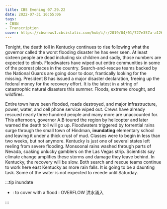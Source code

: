 ```yaml
---
title: CBS Evening 07.29.22
date: 2022-07-31 16:55:06
tags:
- CBSN
- Transcription
cover: https://cbsnews1.cbsistatic.com/hub/i/r/2019/04/01/727e357a-a126-4138-a2c5-4d3222669d57/thumbnail/640x360/3ff2761028dc5c65cc4f07acd54bcd5c/cbsn2-logo-1920x1080.jpg
---
```

Tonight, the death toll in Kentucky continues to rise following what the governor called the worst flooding disaster he has ever seen. At least sixteen people are dead including six children and sadly, those numbers are expected to climb. Floodwaters have wiped out entire communities in some of the poorest places in the country. Search-and-rescue teams backed by the National Guards are going door to door, frantically looking for the missing. President B has issued a major disaster declaration, freeing up the federal money for the recovery effort. It is the latest in a string of catastrophic natural disasters this summer. Floods, extreme drought, and wildfires. 

Entire town have been flooded, roads destroyed, and major infrastructure, power, water, and cell phone service wiped out. Crews have already rescued nearly three hundred people and many more are unaccounted for. This afternoon, governor A.B toured the region by helicopter and later warned the death toll will go up. Floodwaters triggered by torrential rains surge through the small town of Hindman, **inundating** elementary school and leaving it under a thick crust of mud. Classes were to begin in less than two weeks, but not anymore. Kentucky is just one of several states left reeling from severe flooding. Monsoonal rains washed through parts of Nevada, soaking unlucky gamblers on the Las Vegas strip. Scientists say climate change amplifies these storms and damage they leave behind. In Kentucky, the recovery will be slow. Both search and rescue teams continue to work here east Kentucky as more rain falls. It is going to be a daunting task. Some of the water is not expected to recede until Saturday. 

:::tip inundate

- : to cover with a flood : OVERFLOW 洪水涌入
  
:::
